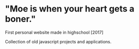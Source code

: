 # "Moe is when your heart gets a boner."

First personal website made in highschool [2017]

Collection of old javascript projects and applications.
